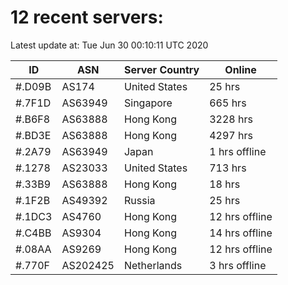 # 12 recent servers:

Latest update at: Tue Jun 30 00:10:11 UTC 2020

| ID | ASN | Server Country | Online |
| -- | --- | -------------- | ------ |
| #.D09B | AS174 | United States | 25 hrs |
| #.7F1D | AS63949 | Singapore | 665 hrs |
| #.B6F8 | AS63888 | Hong Kong | 3228 hrs |
| #.BD3E | AS63888 | Hong Kong | 4297 hrs |
| #.2A79 | AS63949 | Japan | 1 hrs offline |
| #.1278 | AS23033 | United States | 713 hrs |
| #.33B9 | AS63888 | Hong Kong | 18 hrs |
| #.1F2B | AS49392 | Russia | 25 hrs |
| #.1DC3 | AS4760 | Hong Kong | 12 hrs offline |
| #.C4BB | AS9304 | Hong Kong | 14 hrs offline |
| #.08AA | AS9269 | Hong Kong | 12 hrs offline |
| #.770F | AS202425 | Netherlands | 3 hrs offline |

